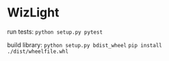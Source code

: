 # WizLight
run tests: `python setup.py pytest`

build library: `python setup.py bdist_wheel`
`pip install ./dist/wheelfile.whl`